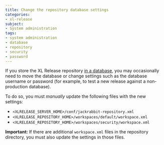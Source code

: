```yaml
---
title: Change the repository database settings
categories:
- xl-release
subject:
- System administration
tags:
- system administration
- database
- repository
- security
- password
---
```


If you store the XL Release repository [in a database](/xl-release/how-to/configure-the-xl-release-repository-in-a-database.html), you may occasionally need to move the database or change settings such as the database username or password (for example, to test a new release against a non-production database).

To do so, you must *manually* update the following files with the new settings:

* `<XLRELEASE_SERVER_HOME>/conf/jackrabbit-repository.xml`
* `<XLRELEASE_REPOSITORY_HOME>/workspaces/default/workspace.xml`
* `<XLRELEASE_REPOSITORY_HOME>/workspaces/security/workspace.xml`

**Important:** If there are additional `workspace.xml` files in the repository directory, you must also update the settings in those files.
